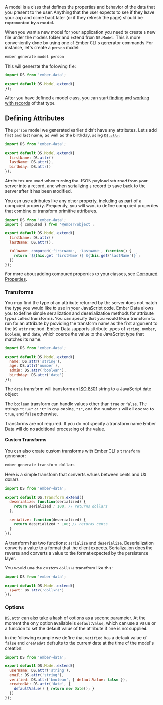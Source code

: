 A model is a class that defines the properties and behavior of the
data that you present to the user. Anything that the user expects to see
if they leave your app and come back later (or if they refresh the page)
should be represented by a model.

When you want a new model for your application you need to create a new file
under the models folder and extend from `DS.Model`. This is more conveniently
done by using one of Ember CLI's generator commands. For instance, let's create
a `person` model:

```bash
ember generate model person
```

This will generate the following file:

```javascript {data-filename=app/models/person.js}
import DS from 'ember-data';

export default DS.Model.extend({
});
```

After you have defined a model class, you can start [finding](../finding-records/)
and [working with records](../creating-updating-and-deleting-records/) of that type.


## Defining Attributes

The `person` model we generated earlier didn't have any attributes. Let's
add first and last name, as well as the birthday, using [`DS.attr`](https://api.emberjs.com/ember-data/2.16/classes/DS/methods/attr?anchor=attr):

```javascript {data-filename=app/models/person.js}
import DS from 'ember-data';

export default DS.Model.extend({
  firstName: DS.attr(),
  lastName: DS.attr(),
  birthday: DS.attr()
});
```

Attributes are used when turning the JSON payload returned from your
server into a record, and when serializing a record to save back to the
server after it has been modified.

You can use attributes like any other property, including as part of a
computed property. Frequently, you will want to define computed
properties that combine or transform primitive attributes.

```javascript {data-filename=app/models/person.js}
import DS from 'ember-data';
import { computed } from '@ember/object';

export default DS.Model.extend({
  firstName: DS.attr(),
  lastName: DS.attr(),

  fullName: computed('firstName', 'lastName', function() {
    return `${this.get('firstName')} ${this.get('lastName')}`;
  })
});
```

For more about adding computed properties to your classes, see [Computed
Properties](../../object-model/computed-properties).

### Transforms

You may find the type of an attribute returned by the server does not
match the type you would like to use in your JavaScript code. Ember
Data allows you to define simple serialization and deserialization
methods for attribute types called transforms. You can specify that
you would like a transform to run for an attribute by providing the
transform name as the first argument to the `DS.attr` method. Ember Data
supports attribute types of `string`, `number`, `boolean`, and `date`,
which coerce the value to the JavaScript type that matches its name.

```javascript {data-filename=app/models/person.js}
import DS from 'ember-data';

export default DS.Model.extend({
  name: DS.attr('string'),
  age: DS.attr('number'),
  admin: DS.attr('boolean'),
  birthday: DS.attr('date')
});
```

The `date` transform will transform an
[ISO 8601](https://en.wikipedia.org/wiki/ISO_8601) string to a JavaScript
date object.

The `boolean` transform can handle values other than `true` or
`false`. The strings `"true"` or `"t"` in any casing, `"1"`, and the number
`1` will all coerce to `true`, and `false` otherwise.

Transforms are not required. If you do not specify a transform name
Ember Data will do no additional processing of the value.

#### Custom Transforms

You can also create custom transforms with Ember CLI's `transform` generator:

```bash
ember generate transform dollars
```

Here is a simple transform that converts values between cents and US dollars.

```javascript {data-filename=app/transforms/dollars.js}
import DS from 'ember-data';

export default DS.Transform.extend({
  deserialize: function(serialized) {
    return serialized / 100; // returns dollars
  },

  serialize: function(deserialized) {
    return deserialized * 100; // returns cents
  }
});
```

A transform has two functions: `serialize` and `deserialize`. Deserialization
converts a value to a format that the client expects. Serialization does the
reverse and converts a value to the format expected by the persistence layer.

You would use the custom `dollars` transform like this:

```javascript {data-filename=app/models/product.js}
import DS from 'ember-data';

export default DS.Model.extend({
  spent: DS.attr('dollars')
});
```

### Options

`DS.attr` can also take a hash of options as a second parameter. At the moment
the only option available is `defaultValue`, which can use a value or a function
to set the default value of the attribute if one is not supplied.

In the following example we define that `verified` has a default value of
`false` and `createdAt` defaults to the current date at the time of the model's
creation:

```javascript {data-filename=app/models/user.js}
import DS from 'ember-data';

export default DS.Model.extend({
  username: DS.attr('string'),
  email: DS.attr('string'),
  verified: DS.attr('boolean', { defaultValue: false }),
  createdAt: DS.attr('date', {
    defaultValue() { return new Date(); }
  })
});
```

<!-- eof - needed for pages that end in a code block  -->
